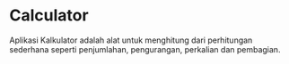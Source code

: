 # Calculator
Aplikasi Kalkulator adalah alat untuk menghitung dari perhitungan sederhana seperti penjumlahan, pengurangan, perkalian dan pembagian.
